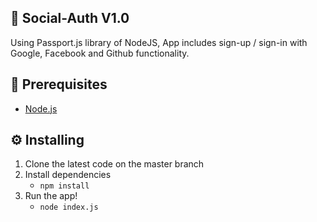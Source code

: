 ## 🚀 Social-Auth V1.0

Using Passport.js library of NodeJS, App includes sign-up / sign-in with Google, Facebook and Github functionality.

## 💼 Prerequisites

- [Node.js](https://nodejs.org/en/download/)

## ⚙️ Installing

1. Clone the latest code on the master branch
2. Install dependencies
   - `npm install`
3. Run the app!
   - `node index.js`
